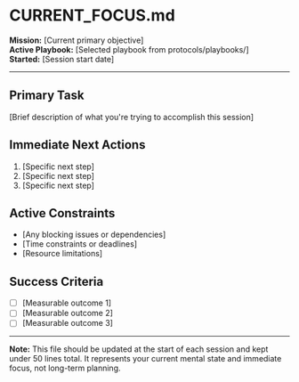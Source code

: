 # CURRENT_FOCUS.md

**Mission:** [Current primary objective]  
**Active Playbook:** [Selected playbook from protocols/playbooks/]  
**Started:** [Session start date]  

---

## Primary Task

[Brief description of what you're trying to accomplish this session]

## Immediate Next Actions

1. [Specific next step]
2. [Specific next step] 
3. [Specific next step]

## Active Constraints

- [Any blocking issues or dependencies]
- [Time constraints or deadlines]
- [Resource limitations]

## Success Criteria

- [ ] [Measurable outcome 1]
- [ ] [Measurable outcome 2]
- [ ] [Measurable outcome 3]

---

**Note:** This file should be updated at the start of each session and kept under 50 lines total. It represents your current mental state and immediate focus, not long-term planning.